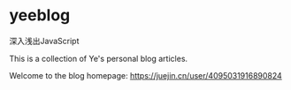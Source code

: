 # yeeblog
深入浅出JavaScript

This is a collection of Ye's personal blog articles.

Welcome to the blog homepage: https://juejin.cn/user/4095031916890824
